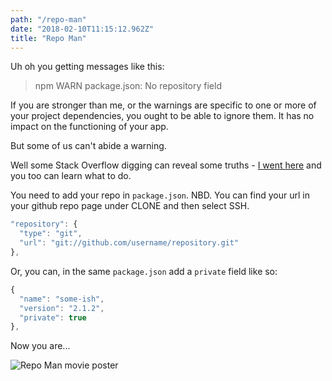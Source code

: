 ```yaml
---
path: "/repo-man"
date: "2018-02-10T11:15:12.962Z"
title: "Repo Man"
---
```


Uh oh you getting messages like this:
> npm WARN package.json: No repository field

If you are stronger than me, or the warnings are specific to one or more of your project dependencies, you ought to be able to ignore them. It has no impact on the functioning of your app.

But some of us can't abide a warning.

Well some Stack Overflow digging can reveal some truths - [I went here](https://stackoverflow.com/questions/16827858/npm-warn-package-json-no-repository-field) and you too can learn what to do.

You need to add your repo in `package.json`. NBD. You can find your url in your github repo page under CLONE and then select SSH.

```javascript
"repository": {
  "type": "git",
  "url": "git://github.com/username/repository.git"
},
```

Or, you can, in the same `package.json` add a `private` field like so:

```javascript
{
  "name": "some-ish",
  "version": "2.1.2",
  "private": true
},
```

Now you are...

![Repo Man movie poster](https://i.ytimg.com/vi/NY-fnHN861M/movieposter.jpg "Repo Man")
